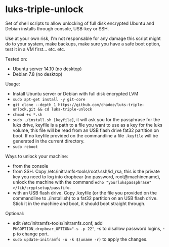 # luks-triple-unlock
Set of shell scripts to allow unlocking of full disk encrypted Ubuntu and Debian installs through console, USB-key or SSH.

Use at your own risk, I'm not responsable for any damage this script might do to your system, make backups, make sure you have a safe boot option, test it in a VM first... etc. etc.

Tested on:
- Ubuntu server 14.10 (no desktop)
- Debian 7.8 (no desktop)

Usage:
- Install Ubuntu server or Debian with full disk encrypted LVM
- `sudo apt-get install -y git-core`
- `git clone --depth 1 https://github.com/chadoe/luks-triple-unlock.git && cd luks-triple-unlock`
- `chmod +x *.sh`
- `sudo ./install.sh [keyfile]`, it will ask you for the passphrase for the luks drive, keyfile is a path to a file you want to use as a key for the luks volume, this file will be read from an USB flash drive fat32 partition on boot. If no keyfile provided on the commandline a file `.keyfile` will be generated in the current directory. 
- `sudo reboot`

Ways to unlock your machine:
- from the console
- from SSH. Copy /etc/initramfs-tools/root/.ssh/id_rsa, this is the private key you need to log into dropbear (no password, root@machinename), unlock the machine with the command `echo "yourlukspassphrase" >/lib/cryptsetup/passfifo`.
- with an USB flash drive. Copy .keyfile (or the file you provided on the commandline to ./install.sh) to a fat32 partition on an USB flash drive. Stick it in the machine and boot, it should boot straight through.

Optional:
- edit /etc/initramfs-tools/initramfs.conf, add `PKGOPTION_dropbear_OPTION="-s -p 22"`, -s to disallow password logins, -p to change port.
- `sudo update-initramfs -u -k $(uname -r)` to apply the changes.
